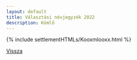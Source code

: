 ```yaml
---
layout: default
title: Választási névjegyzék 2022
description: Kömlő
---
```


{% include settlementHTMLs/Kooxmlooxx.html %}

[Vissza](../)